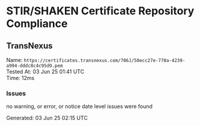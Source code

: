 # STIR/SHAKEN Certificate Repository Compliance

## TransNexus

Name: `https://certificates.transnexus.com/706J/50ecc27e-770a-4239-a994-dddc8c4c95d9.pem`\
Tested At: 03 Jun 25 01:41 UTC\
Time: 12ms

### Issues

no warning, or error, or notice date level issues were found

Generated: 03 Jun 25 02:15 UTC